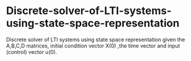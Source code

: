 # Discrete-solver-of-LTI-systems-using-state-space-representation
Discrete solver of LTI systems using state space representation given the A,B,C,D matrices, initial condition vector X(0) ,the time vector and input (control) vector u(0).
